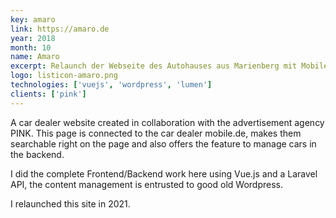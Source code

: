 ```yaml
---
key: amaro
link: https://amaro.de
year: 2018
month: 10
name: Amaro
excerpt: Relaunch der Webseite des Autohauses aus Marienberg mit Mobile.de Schnittstelle
logo: listicon-amaro.png
technologies: ['vuejs', 'wordpress', 'lumen']
clients: ['pink']
---
```


A car dealer website created in collaboration with the advertisement agency PINK. This page is connected to the car dealer mobile.de, makes them searchable right on the page and also offers the feature to manage cars in the backend.

I did the complete Frontend/Backend work here using Vue.js and a Laravel API, the content management is entrusted to good old Wordpress.

I relaunched this site in 2021.